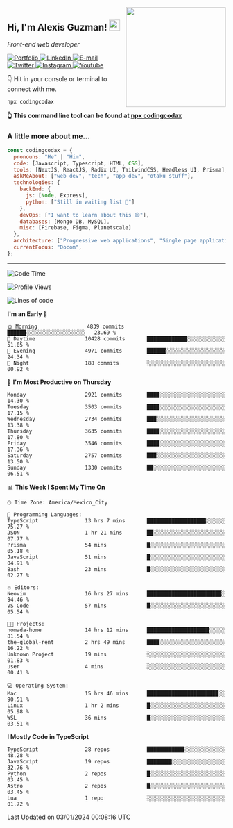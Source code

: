 <img align='right' src="https://media.giphy.com/media/M9gbBd9nbDrOTu1Mqx/giphy.gif" width="230">
<h2>Hi, I'm Alexis Guzman! <img src="https://media.giphy.com/media/hvRJCLFzcasrR4ia7z/giphy.gif" width="25px"></h2>
<p><em>Front-end web developer</em></p>

<p>
  <a href='https://www.codingcodax.dev' target='_blank'>
    <img alt='Portfolio' src='https://img.shields.io/badge/Portfolio-black?logo=vercel&style=flat-square'>
  </a>
  <a href='https://linkedin.com/in/codingcodax' target='_blank'>
    <img alt='LinkedIn' src='https://img.shields.io/badge/LinkedIn-black?logo=LinkedIn&style=flat-square'>
  </a>
  <a href='mailto:codingcodax@gmail.com' target='_blank'>
    <img alt='E-mail' src='https://img.shields.io/badge/Email-black?logo=Gmail&style=flat-square'>
  </a>
  <a href='https://twitter.com/codingcodax' target='_blank'>
    <img alt='Twitter' src='https://img.shields.io/badge/Twitter-black?logo=Twitter&style=flat-square'>
  </a>
  <a href='https://www.instagram.com/codingcodax' target='_blank'>
    <img alt='Instagram' src='https://img.shields.io/badge/Instagram-black?logo=Instagram&style=flat-square'>
  </a>
  <a href='https://www.youtube.com/@codingcodax' target='_blank'>
    <img alt='Youtube' src='https://img.shields.io/badge/YouTube-black?logo=Youtube&style=flat-square'>
  </a>
</p>

👇 Hit in your console or terminal to connect with me.

```bash
npx codingcodax
```
**👆 This command line tool can be found at [npx codingcodax](https://github.com/codingcodax/npx-codingcodax)**

<h3>A little more about me...</h3>

```javascript
const codingcodax = {
  pronouns: "He" | "Him",
  code: [Javascript, Typescript, HTML, CSS],
  tools: [NextJS, ReactJS, Radix UI, TailwindCSS, Headless UI, Prisma],
  askMeAbout: ["web dev", "tech", "app dev", "otaku stuff"],
  technologies: {
    backEnd: {
      js: [Node, Express],
      python: ["Still in waiting list 🥲"]
    },
    devOps: ["I want to learn about this 😊"],
    databases: [Mongo DB, MySQL],
    misc: [Firebase, Figma, Planetscale]
  },
  architecture: ["Progressive web applications", "Single page applications"],
  currentFocus: "Docom",
};
```

---

<!--START_SECTION:waka-->
![Code Time](http://img.shields.io/badge/Code%20Time-2%2C061%20hrs%209%20mins-blue)

![Profile Views](http://img.shields.io/badge/Profile%20Views-0-blue)

![Lines of code](https://img.shields.io/badge/From%20Hello%20World%20I%27ve%20Written-9.3%20million%20lines%20of%20code-blue)

**I'm an Early 🐤** 

```text
🌞 Morning                4839 commits        ██████░░░░░░░░░░░░░░░░░░░   23.69 % 
🌆 Daytime                10428 commits       █████████████░░░░░░░░░░░░   51.05 % 
🌃 Evening                4971 commits        ██████░░░░░░░░░░░░░░░░░░░   24.34 % 
🌙 Night                  188 commits         ░░░░░░░░░░░░░░░░░░░░░░░░░   00.92 % 
```
📅 **I'm Most Productive on Thursday** 

```text
Monday                   2921 commits        ████░░░░░░░░░░░░░░░░░░░░░   14.30 % 
Tuesday                  3503 commits        ████░░░░░░░░░░░░░░░░░░░░░   17.15 % 
Wednesday                2734 commits        ███░░░░░░░░░░░░░░░░░░░░░░   13.38 % 
Thursday                 3635 commits        ████░░░░░░░░░░░░░░░░░░░░░   17.80 % 
Friday                   3546 commits        ████░░░░░░░░░░░░░░░░░░░░░   17.36 % 
Saturday                 2757 commits        ███░░░░░░░░░░░░░░░░░░░░░░   13.50 % 
Sunday                   1330 commits        ██░░░░░░░░░░░░░░░░░░░░░░░   06.51 % 
```


📊 **This Week I Spent My Time On** 

```text
🕑︎ Time Zone: America/Mexico_City

💬 Programming Languages: 
TypeScript               13 hrs 7 mins       ███████████████████░░░░░░   75.27 % 
JSON                     1 hr 21 mins        ██░░░░░░░░░░░░░░░░░░░░░░░   07.77 % 
Prisma                   54 mins             █░░░░░░░░░░░░░░░░░░░░░░░░   05.18 % 
JavaScript               51 mins             █░░░░░░░░░░░░░░░░░░░░░░░░   04.91 % 
Bash                     23 mins             █░░░░░░░░░░░░░░░░░░░░░░░░   02.27 % 

🔥 Editors: 
Neovim                   16 hrs 27 mins      ████████████████████████░   94.46 % 
VS Code                  57 mins             █░░░░░░░░░░░░░░░░░░░░░░░░   05.54 % 

🐱‍💻 Projects: 
nomada-home              14 hrs 12 mins      ████████████████████░░░░░   81.54 % 
the-global-rent          2 hrs 49 mins       ████░░░░░░░░░░░░░░░░░░░░░   16.22 % 
Unknown Project          19 mins             ░░░░░░░░░░░░░░░░░░░░░░░░░   01.83 % 
user                     4 mins              ░░░░░░░░░░░░░░░░░░░░░░░░░   00.41 % 

💻 Operating System: 
Mac                      15 hrs 46 mins      ███████████████████████░░   90.51 % 
Linux                    1 hr 2 mins         █░░░░░░░░░░░░░░░░░░░░░░░░   05.98 % 
WSL                      36 mins             █░░░░░░░░░░░░░░░░░░░░░░░░   03.51 % 
```

**I Mostly Code in TypeScript** 

```text
TypeScript               28 repos            ████████████░░░░░░░░░░░░░   48.28 % 
JavaScript               19 repos            ████████░░░░░░░░░░░░░░░░░   32.76 % 
Python                   2 repos             █░░░░░░░░░░░░░░░░░░░░░░░░   03.45 % 
Astro                    2 repos             █░░░░░░░░░░░░░░░░░░░░░░░░   03.45 % 
Lua                      1 repo              ░░░░░░░░░░░░░░░░░░░░░░░░░   01.72 % 
```




 Last Updated on 03/01/2024 00:08:16 UTC
<!--END_SECTION:waka-->
